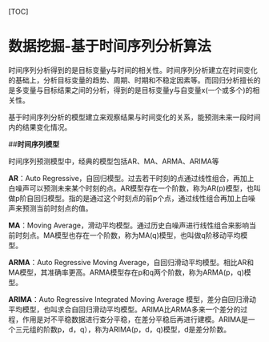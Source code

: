 [TOC]

# 数据挖掘-基于时间序列分析算法

时间序列分析得到的是目标变量y与时间的相关性。时间序列分析建立在时间变化的基础上，分析目标变量的趋势、周期、时期和不稳定因素等。而回归分析擅长的是多变量与目标结果之间的分析，得到的是目标变量y与自变量x(一个或多个)的相关性。

基于时间序列分析的模型建立来观察结果与时间变化的关系，能预测未来一段时间内的结果变化情况。

##**时间序列模型**

时间序列预测模型中，经典的模型包括AR、MA、ARMA、ARIMA等

**AR**：Auto Regressive，自回归模型。过去若干时刻的点通过线性组合，再加上白噪声可以预测未来某个时刻的点。AR模型存在一个阶数，称为AR(p)模型，也叫做p阶自回归模型。指的是通过这个时刻点的前p个点，通过线性组合再加上白噪声来预测当前时刻点的值。

**MA**：Moving Average，滑动平均模型。通过历史白噪声进行线性组合来影响当前时刻点。MA模型也存在一个阶数，称为MA(q)模型，也叫做q阶移动平均模型。

**ARMA**：Auto Regressive Moving Average，自回归滑动平均模型。相比AR和MA模型，其准确率更高。ARMA模型存在p和q两个阶数，称为ARMA(p，q)模型。

**ARIMA**：Auto Regressive Integrated Moving Average 模型，差分自回归滑动平均模型，也叫求合自回归滑动平均模型。ARIMA比ARMA多来一个差分的过程，作用是对不平稳数据进行查分平稳，在差分平稳后再进行建模。ARIMA是一个三元组的阶数p，d，q），称为ARIMA(p，d，q)模型，d是差分阶数。



